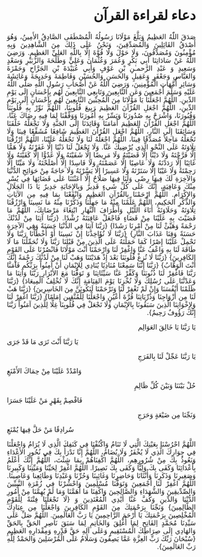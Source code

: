 <style>
.text-right { text-align: right}
.text-left { text-align: left}
</style>
<div dir="rtl" style="text-align: justify; font-size: large">

# دعاء لقراءة القرآن
<p>صَدَقَ اللّٰهُ العَظِيمُ وَبَلَّغَ مَوْلَانَا رَسُولُهُ الْمُصْطَفَى الصَّادِقُ الأَمِينُ، وَهُوَ أَصْدَقُ القَائِلِينَ وَالْمُصَدِّقِينَ، وَنَحْنُ عَلَى ذَلِكَ مِنَ الشَّاهِدِينَ وَبِهِ مُؤْمِنُونَ وَمُصَدِّقُونَ، وَلَا حَوْلَ وَلَا قُوَّةَ إِلَّا بِاللّٰهِ العَلِيِّ العَظِيمِ.
        وَرَضِيَ اللّٰهُ عَنْ سَادَاتِنَا أَبِي بَكْرٍ وَعُمَرَ وَعُثْمَانَ وَعَلِيٍّ وَطَلْحَةَ وَالزُّبَيْرِ وَسَعْدٍ وَسَعِيدٍ وَ عَبْدِ الرَّحمـٰنِ بْنِ عَوْفٍ وَأَبِي عُبَيْدَةَ بْنِ الجَرَّاحِ وَحَمْزَةَ وَالعَبَّاسِ وَجَعْفَرٍ وَعَقِيلٍ وَالحَسَنِ وَالحُسَيْنِ وَفَاطِمَةَ وَخَدِيجَةَ وَعَائِشَةَ وَسَائِرِ أُمَّهَاتِ الْمُؤْمِنِينَ، وَرَضِيَ اللّٰهُ عَنْ أَصْحَابِ رَسُولِ اللّٰهِ صَلَّى اللّٰهُ عَلَيْهِ وَسَلَّمَ أَجْمَعِينَ وَعَنِ التَّابِعِينَ وَتَابِعِي التَّابِعِينَ لَهُم بِإِحْسَانٍ إِلَى يَوْمِ الدِّينِ. 
        اللَّهُمَّ اجْعَلْنَا يَا مَوْلَانَا مِنَ الْمُحِبِّينَ التَّابِعِينَ لَهُم بِإِحْسَانٍ إِلَى يَوْمِ الدِّينِ، اللَّهُمَّ اجْعَلِ القُرْآنَ العَظِيمَ رَبِيعَ قُلُوبِنَا، اللَّهُمَّ نَوِّرْ بِهِ قُلُوبَنَا وَقُبُورَنَا، وَاشْرَحْ بِهِ صُدُورَنَا وَيَسِّرْ بِهِ أُمُورَنَا وَوَفِّقْنَا لِمَا فِيهِ رِضَاكَ عَنَّا، اللَّهُمَّ اجْعَلِ القُرْآنَ العَظِيمَ أَمَامَنَا وَقَائِدَنَا إِلَى الجَنَّةِ وَلَا تَجْعَلْهُ خَلْفَنَا وَسَائِقَنَا إِلَى النَّارِ، اللَّهُمَّ اجْعَلِ القُرْآنَ العَظِيمَ شَافِعًا مُشَفِّعًا فِينَا وَلَا تَجْعَلْهُ مَاحِلاً مُصَدَّقًا فِينَا، اللَّهُمَّ اجْعَلْهُ لَنَا وَلَا تَجْعَلْهُ عَلَيْنَا، اللَّهُمَّ ارْزُقْنَا تِلَاوَتَهُ عَلَى النَّحْوِ الَّذِي يُرْضِيكَ عَنَّا.
        وَلَا تَجْعَلْ لَنَا ذَنْبًا إِلَّا غَفَرْتَهُ وَلَا هَمًّا إِلَّا فَرَّجْتَهُ وَلَا دَيْنًا إِلَّا قَضَيْتَهُ وَلَا مَرِيضًا إِلَّا شَفَيْتَهُ وَلَا عَدُوًّا إِلَّا كَفَيْتَهُ وَلَا غَائِبًا إِلَّا رَدَدْتَهُ وَلَا عَاصِيًا إِلَّا عَصَمْتَهُ وَلَا فَاسِدًا إِلَّا أَصْلَحْتَهُ وَلَا مَيِّتًا إِلَّا رَحِمْتَهُ وَلَا عَيْبًا إِلَّا سَتَرْتَهُ وَلَا عَسِيرًا إِلَّا يَسَّرْتَهُ وَلَا حَاجَةً مِنْ حَوَائِجِ الدُّنْيَا وَالآخِرَةِ لَكَ فِيهَا رِضًى وَلَنَا فِيهَا صَلَاحٌ إِلَّا أَعَنْتَنَا عَلَى قَضَائِهَا فِي يُسْرٍ مِنْكَ وَعَافِيَةٍ، إِنَّكَ عَلَى كُلِّ شَيءٍ قَدِيرٌ وَبِالإِجَابَةِ جَدِيرٌ يَا ذَا الجَلَالِ وَالإِكْرَامِ.
        اللَّهُمَّ ارْحَمْنَا بِالقُرْآنِ العَظِيمِ وَانْفَعْنَا بِمَا فِيهِ مِن الآيَاتِ وَالذِّكْرِ الحَكِيمِ، اللَّهُمَّ عَلِّمْنَا مِنْهُ مَا جَهِلْنَا وَذَكِّرْنَا مِنْهُ مَا نَسِينَا وَارْزُقْنَا تِلَاوَتَهُ وَحَلَاوَتَهُ أَنَاءَ اللَّيْلِ وَأَطْرَافَ النَّهَارِ ابْتِغَاءَ مَرْضَاتِكَ، اللَّهُمَّ مَا قَضَيْتَ بِهِ عَلَيْنَا مِنْ قَضَاءٍ فَاجْعَلْ عَاقِبَتَهُ رُشْدًا. 
        {رَبَّنَا آتِنَا مِنْ لَدُنْكَ رَحْمَةً وَهَيِّئْ لَنَا مِنْ أَمْرِنَا رَشَدًا} {رَبَّنَا آتِنَا فِي الدُّنْيَا حَسَنَةً وَفِي الآخِرَةِ حَسَنَةً وَقِنَا عَذَابَ النَّارِ} {رَبَّنَا لَا تُؤَاخِذْنَا إِنْ نَسِينَا أَوْ أَخْطَأْنَا رَبَّنَا وَلَا تَحْمِلْ عَلَيْنَا إِصْرًا كَمَا حَمَلْتَهُ عَلَى الَّذِينَ مِنْ قَبْلِنَا رَبَّنَا وَلَا تُحَمِّلْنَا مَا لَا طَاقَةَ لَنَا بِهِ وَاعْفُ عَنَّا وَاغْفِرْ لَنَا وَارْحَمْنَا أَنْتَ مَوْلَانَا فَانْصُرْنَا عَلَى القَوْمِ الكَافِرِينَ} {رَبَّنَا لَا تُزِغْ قُلُوبَنَا بَعْدَ إِذْ هَدَيْتَنَا وَهَبْ لَنَا مِنْ لَدُنْكَ رَحْمَةً إِنَّكَ أَنْتَ الوَهَّابُ} {رَبَّنَا إِنَّنَا سَمِعْنَا مُنَادِيًا يُنَادِي لِلإِيْمَانِ أَنْ آمِنُواْ بِرَبِّكُم فَآمَنَّا رَبَّنَا فَاغْفِرْ لَنَا ذُنُوبَنَا وَكَفِّرْ عَنَّا سَيِّئَاتِنَا وَ تَوَفَّنَا مَعَ الأَبْرَارِ رَبَّنَا وَآتِنَا مَا وَعَدْتَّنَا عَلَى رُسُلِكَ وَلَا تُخْزِنَا يَوْمَ القِيَامَةِ إِنَّكَ لَا تُخْلِفُ الْمِيعَادَ} {رَبَّنَا ظَلَمْنَا أَنْفُسَنَا وَإِنْ لَمْ تَغْفِرْ لَنَا وَتَرْحَمْنَا لَنَكُونَنَّ مِنَ الخَاسِرِينَ} {رَبَّنَا هَبْ لَنَا مِن أَزْوَاجِنَا وَذُرِّيَاتِنَا قُرَّةَ أَعْيُنٍ وَاجْعَلْنَا لِلْمُتَّقِين إِمَامًا} {رَبَّنَا اغْفِرْ لَنَا وَلِإِخْوَانِنَا الَّذِينَ سَبَقُونَا بِالإِيْمَانِ وَلَا تَجْعَلْ فِي قُلُوبِنَا غِلًّا لِلَّذِينَ آمَنُواْ رَبَّنَا إِنَّكَ رَؤُوفٌ رَحِيمٌ}.
<p class="text-right">
        يَا رَبَّنَا يَا خَالِقَ العَوَالِم
</p> 
<p class="text-left">
        يَا رَبَّنَا أَنْتَ تَرَى مَا قَدْ جَرَى
</p>
<p class="text-right">
        يَا رَبَّنَا عَجِّلْ لَنَا بِالفَرَجِ
</p>
<p class="text-left">
        وَامْدُدْ عَلَيْنَا مِنْ حِمَاكَ الأَمْنَعِ
</p>
<p class="text-right">
        حُلْ بَيْنَنَا وَبَيْنَ كُلِّ ظَالِمِ
</p>
<p class="text-left">
        فَاقْصِمْ بِقَهْرٍ مَنْ عَلَيْنَا جَسَرَا
</p>
<p class="text-right">
        وَنَجِّنَا مِن ضَيْعَةٍ وَحَرَجِ
</p>
<p class="text-left">
        سُرادِقًا مَنْ حَلَّ فِيهَا يُمْنَعِ
</p>
<p>
        اللَّهُمَّ احْرُسْنَا بِعَيْنِكَ الَّتِي لَا تَنَامُ وَاكْنُفْنَا فِي كَنَفِكَ الَّذِي لَا يُرَامُ وَاجْعَلْنَا فِي جِوَارِكَ الَّذِي لَا يُخْفَرُ وَلَا يُضَامُ، اللَّهُمَّ إِنَّا نَدْرَأُ بِكَ فِي نُحُورِ الأَعْدَاءِ وَنَعُوذُ بِكَ مِنْ شُرُورِهِم، اللَّهُمَّ اكْفِنَاهُمْ بِمَا شِئْتَ، اللَّهُمَّ إِنَّكَ أَعْلَمُ بِأَعْدَائِنَا وَكَفَى بِكَ وَلِيًّا وَكَفَى بِكَ نَصِيرًا.
        اللَّهُمَّ اغْفِرْ لِحَيِّنَا وَمَيِّتِنَا وَكَبِيرِنَا وَصَغِيرِنَا وَذَكَرِنَا وَأُنْثَانَا وَحَاضِرِنَا وَغَائِبِنَا وَحُرِّنَا وَعَبْدِنَا وَطَائِعِنا وَعَاصِينَا.
        اللَّهُمَّ اغْفِرْ لَنَا أَجْمَعِينَ وَتَوَفَّنَا مُسْلِمِينَ وَاحْشُرْنَا فِي زُمْرَةِ النَّبِيِّينَ وَالصِّدِّيقِينَ وَالشُّهَدَاءِ وَالصَّالِحِينَ وَاكْفِنَا مَا أَهَمَّنَا وَمَا لَمْ يُهِمَّنَا مِنْ أُمُورِ الدُّنْيَا وَالدِّينِ وَكُفَّ عَنَّا أَيْدِي الْمُعْتَدِينَ وَ {لَا تَجْعَلْنَا فِتْنَةً لِلْقَوْمِ الظَّالِمِينَ} وَنَجِّنَا بِرَحْمَتِكَ مِنَ القَوْمِ الكَافِرِينَ وَاجْعَلْنَا مِن عِبَادِكَ الْمُخْلِصِينَ بِرَحْمَتِكَ يَا أَرْحَمَ الرَّاحِمِينَ يَا رَبَّ العَالَمِينَ.
        اللَّهُمَّ صَلِّ عَلَى سَيِّدِنَا مُحَمَّدٍ اِلفَاتِحِ لِمَا أُغْلِقَ وَالخَاتِمِ لِمَا سَبَقَ نَاصِرِ الحَقِّ بِالحَقِّ وَالهَادِي إِلَى صِرَاطِكَ الْمُسْتَقِيمِ وَعَلَى آلِهِ حَقَّ قَدْرِهِ وَمِقْدَارِهِ العَظِيمِ {سُبْحَانَ رَبِّكَ رَبِّ العِزَّةِ عَمَّا يَصِفُونَ وَسَلَامٌ عَلَى الْمُرْسَلِينَ وَالحَمْدُ لِلّٰهِ رَبِّ العَالَمِينَ}.
</p>
</div>
